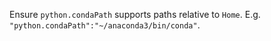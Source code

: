 Ensure `python.condaPath` supports paths relative to `Home`. E.g. `"python.condaPath":"~/anaconda3/bin/conda"`.
